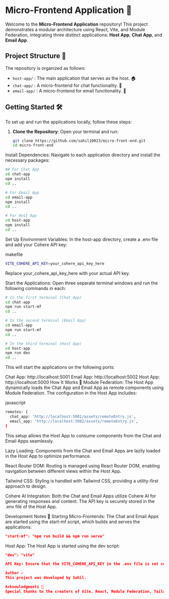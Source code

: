 # Micro-Frontend Application 🚀

Welcome to the **Micro-Frontend Application** repository! This project demonstrates a modular architecture using React, Vite, and Module Federation, integrating three distinct applications: **Host App**, **Chat App**, and **Email App**.

## Project Structure 📂

The repository is organized as follows:

- `host-app/` : The main application that serves as the host. 🏠
- `chat-app/` : A micro-frontend for chat functionality. 💬
- `email-app/` : A micro-frontend for email functionality. 📧

## Getting Started 🛠️

To set up and run the applications locally, follow these steps:

1. **Clone the Repository**: Open your terminal and run:

   ```bash
   git clone https://github.com/sahil10023/micro-front-end.git
   cd micro-front-end
Install Dependencies: Navigate to each application directory and install the necessary packages:
   ```bash
## For Chat App
cd chat-app
npm install
cd ..

# For Email App
cd email-app
npm install
cd ..

# For Host App
cd host-app
npm install
cd ..
  ```
Set Up Environment Variables: In the host-app directory, create a .env file and add your Cohere API key:

makefile
```bash
VITE_COHERE_API_KEY=your_cohere_api_key_here
```

Replace your_cohere_api_key_here with your actual API key.

Start the Applications: Open three separate terminal windows and run the following commands in each:

```bash
# In the first terminal (Chat App)
cd chat-app
npm run start-mf
cd ..

# In the second terminal (Email App)
cd email-app
npm run start-mf
cd ..

# In the third terminal (Host App)
cd host-app
npm run dev
cd ..

```

This will start the applications on the following ports:

Chat App: http://localhost:5001
Email App: http://localhost:5002
Host App: http://localhost:5000
How It Works 🔧
Module Federation: The Host App dynamically loads the Chat App and Email App as remote components using Module Federation. The configuration in the Host App includes:

javascript
```bash
remotes: {
  chat_app: 'http://localhost:5001/assets/remoteEntry.js',
  email_app: 'http://localhost:5002/assets/remoteEntry.js',
}
```
This setup allows the Host App to consume components from the Chat and Email Apps seamlessly.

Lazy Loading: Components from the Chat and Email Apps are lazily loaded in the Host App to optimize performance.

React Router DOM: Routing is managed using React Router DOM, enabling navigation between different views within the Host App.

Tailwind CSS: Styling is handled with Tailwind CSS, providing a utility-first approach to design.

Cohere AI Integration: Both the Chat and Email Apps utilize Cohere AI for generating responses and content. The API key is securely stored in the .env file of the Host App.

Development Notes 📝
Starting Micro-Frontends: The Chat and Email Apps are started using the start-mf script, which builds and serves the applications:

```json
"start-mf": "npm run build && npm run serve"
```
Host App: The Host App is started using the dev script:

```json
"dev": "vite"

API Key: Ensure that the VITE_COHERE_API_KEY in the .env file is set correctly to enable AI functionalities.

Author ✍️
This project was developed by Sahil.

Acknowledgments 🙏
Special thanks to the creators of Vite, React, Module Federation, Tailwind CSS, and Cohere AI for their excellent tools and services.